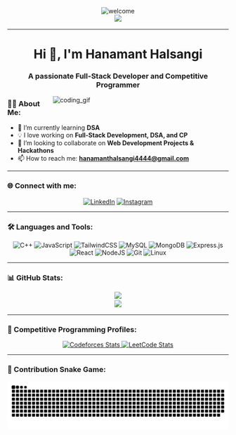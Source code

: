 <div align="center">
  <img src="https://user-images.githubusercontent.com/74038190/225813708-98b745f2-7d22-48cf-9150-083f1b00d6c9.gif" alt="welcome"/>
  <br>
</div>

<div align="center">
  <img src="https://komarev.com/ghpvc/?username=yashsavalkar321&color=blue"/>
</div>

---

<h1 align="center">Hi 👋, I'm Hanamant Halsangi</h1>
<h3 align="center">A passionate Full-Stack Developer and Competitive Programmer</h3>

<img align="right" alt="coding_gif" width="400" src="https://user-images.githubusercontent.com/74038190/221352989-518609ab-b4d1-459e-929f-a08cd2bd9b3c.gif">

### 👨‍💻 About Me:
- 🌱 I’m currently learning **DSA**
- 💡 I love working on **Full-Stack Development, DSA, and CP**
- 👯 I’m looking to collaborate on **Web Development Projects & Hackathons**
- 📫 How to reach me: **hanamanthalsangi4444@gmail.com**

---

### 🌐 Connect with me:
<p align="center">
  <a href="https://linkedin.com/in/yashsavalkar" target="blank"><img align="center" src="https://raw.githubusercontent.com/rahuldkjain/github-profile-readme-generator/master/src/images/icons/Social/linked-in-alt.svg" alt="LinkedIn" height="30" width="40"/></a>
  <a href="https://instagram.com/yash_savalkar" target="blank"><img align="center" src="https://raw.githubusercontent.com/rahuldkjain/github-profile-readme-generator/master/src/images/icons/Social/instagram.svg" alt="Instagram" height="30" width="40"/></a>
</p>

---

### 🛠️ Languages and Tools:

<p align="center">
  <img alt="C++" src="https://img.shields.io/badge/c++-%2300599C.svg?style=for-the-badge&logo=c%2B%2B&logoColor=white"/>
  <img alt="JavaScript" src="https://img.shields.io/badge/javascript-%23323330.svg?style=for-the-badge&logo=javascript&logoColor=%23F7DF1E"/>
  <img alt="TailwindCSS" src="https://img.shields.io/badge/tailwindcss-%2338B2AC.svg?style=for-the-badge&logo=tailwind-css&logoColor=white"/>
  <img alt="MySQL" src="https://img.shields.io/badge/mysql-%2300f.svg?style=for-the-badge&logo=mysql&logoColor=white"/>
  <img alt="MongoDB" src="https://img.shields.io/badge/MongoDB-%234ea94b.svg?style=for-the-badge&logo=mongodb&logoColor=white"/>
  <img alt="Express.js" src="https://img.shields.io/badge/express.js-%23404d59.svg?style=for-the-badge&logo=express&logoColor=%2361DAFB"/>
  <img alt="React" src="https://img.shields.io/badge/react-%2320232a.svg?style=for-the-badge&logo=react&logoColor=%2361DAFB"/>
  <img alt="NodeJS" src="https://img.shields.io/badge/node.js-6DA55F?style=for-the-badge&logo=node.js&logoColor=white"/>
  <img alt="Git" src="https://img.shields.io/badge/git-F05032?style=for-the-badge&logo=git&logoColor=white"/>
  <img alt="Linux" src="https://img.shields.io/badge/Linux-FCC624?style=for-the-badge&logo=linux&logoColor=black"/>
</p>

---

### 📊 GitHub Stats:
<p align="center">
  <img src="https://github-readme-stats.vercel.app/api?username=yashsavalkar321&show_icons=true&locale=en&theme=dark"/>
  <br>
  <img src="https://github-readme-stats.vercel.app/api/top-langs?username=yashsavalkar321&show_icons=true&locale=en&layout=compact&theme=dark"/>
</p>

---

### 🚀 Competitive Programming Profiles:
<p align="center">
  <a href="https://www.codeforces.com/profile/yash_savalkar">
    <img height="316" src="https://codeforces-readme-stats.vercel.app/api/card?username=yash_savalkar&theme=github_dark&border_color=404040" alt="Codeforces Stats"/>
  </a>
  <a href="https://www.leetcode.com/yashsavalkar321">
    <img height="316" src="https://leetcard.jacoblin.cool/yashsavalkar321?theme=dark&font=Ubuntu" alt="LeetCode Stats"/>
  </a>
</p>

---

### 🐍 Contribution Snake Game:
<p align="center">
  <img src="https://raw.githubusercontent.com/Platane/snk/output/github-contribution-grid-snake.svg"/>
</p>
